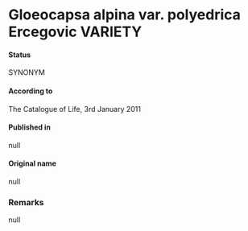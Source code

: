 Gloeocapsa alpina var. polyedrica Ercegovic VARIETY
=======

#### Status
SYNONYM

#### According to
The Catalogue of Life, 3rd January 2011

#### Published in
null

#### Original name
null

### Remarks
null